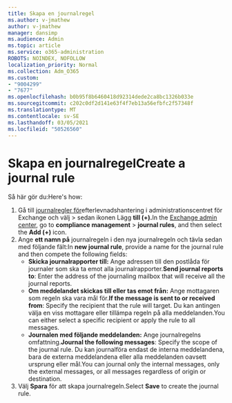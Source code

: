 ```yaml
---
title: Skapa en journalregel
ms.author: v-jmathew
author: v-jmathew
manager: dansimp
ms.audience: Admin
ms.topic: article
ms.service: o365-administration
ROBOTS: NOINDEX, NOFOLLOW
localization_priority: Normal
ms.collection: Adm_O365
ms.custom:
- "9004299"
- "7677"
ms.openlocfilehash: b0b95f8b6460418d92314dede2ca8bc1326b033e
ms.sourcegitcommit: c202c0df2d141e63f4f7eb13a56efbfc2f57348f
ms.translationtype: MT
ms.contentlocale: sv-SE
ms.lasthandoff: 03/05/2021
ms.locfileid: "50526560"
---
```

# <a name="create-a-journal-rule"></a><span data-ttu-id="51910-102">Skapa en journalregel</span><span class="sxs-lookup"><span data-stu-id="51910-102">Create a journal rule</span></span>

<span data-ttu-id="51910-103">Så här gör du:</span><span class="sxs-lookup"><span data-stu-id="51910-103">Here's how:</span></span>

1. <span data-ttu-id="51910-104">Gå till [journalregler för](https://go.microsoft.com/fwlink/p/?linkid=2059104)efterlevnadshantering i administrationscentret för Exchange och välj   >  sedan ikonen Lägg **till (+).**</span><span class="sxs-lookup"><span data-stu-id="51910-104">In the [Exchange admin center](https://go.microsoft.com/fwlink/p/?linkid=2059104), go to **compliance management** > **journal rules**, and then select the **Add (+)** icon.</span></span>
2. <span data-ttu-id="51910-105">Ange **ett namn på** journalregeln i den nya journalregeln och tävla sedan med följande fält:</span><span class="sxs-lookup"><span data-stu-id="51910-105">In **new journal rule**, provide a name for the journal rule and then compete the following fields:</span></span>  
    - <span data-ttu-id="51910-106">**Skicka journalrapporter till:** Ange adressen till den postlåda för journaler som ska ta emot alla journalrapporter.</span><span class="sxs-lookup"><span data-stu-id="51910-106">**Send journal reports to**: Enter the address of the journaling mailbox that will receive all the journal reports.</span></span>  
    - <span data-ttu-id="51910-107">**Om meddelandet skickas till eller tas emot från:** Ange mottagaren som regeln ska vara mål för.</span><span class="sxs-lookup"><span data-stu-id="51910-107">**If the message is sent to or received from**: Specify the recipient that the rule will target.</span></span> <span data-ttu-id="51910-108">Du kan antingen välja en viss mottagare eller tillämpa regeln på alla meddelanden.</span><span class="sxs-lookup"><span data-stu-id="51910-108">You can either select a specific recipient or apply the rule to all messages.</span></span>  
    - <span data-ttu-id="51910-109">**Journalen med följande meddelanden:** Ange journalregelns omfattning.</span><span class="sxs-lookup"><span data-stu-id="51910-109">**Journal the following messages**: Specify the scope of the journal rule.</span></span> <span data-ttu-id="51910-110">Du kan journalföra endast de interna meddelandena, bara de externa meddelandena eller alla meddelanden oavsett ursprung eller mål.</span><span class="sxs-lookup"><span data-stu-id="51910-110">You can journal only the internal messages, only the external messages, or all messages regardless of origin or destination.</span></span>
3. <span data-ttu-id="51910-111">Välj **Spara** för att skapa journalregeln.</span><span class="sxs-lookup"><span data-stu-id="51910-111">Select **Save** to create the journal rule.</span></span>
